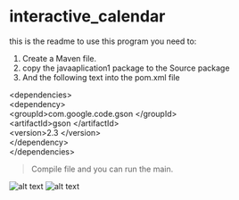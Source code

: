 # interactive_calendar

this is the readme 
to use this program you need to:
1. Create a Maven file.
2. copy the javaaplication1 package to the Source package
3. And the following text into the pom.xml file


&lt;dependencies>
<br>
&lt;dependency>
<br>
            &lt;groupId>com.google.code.gson &lt;/groupId>
<br> 
            &lt;artifactId>gson &lt;/artifactId>
            <br>
            &lt;version>2.3 &lt;/version>
            <br>
&lt;/dependency>
<br>
&lt;/dependencies>


> Compile file and you can run the main. 

![alt text](https://github.com/rooseveltcs/interactive_calendar/blob/master/1.PNG)
![alt text](https://github.com/rooseveltcs/interactive_calendar/blob/master/2.PNG)

